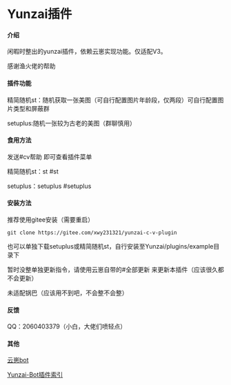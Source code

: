# Yunzai插件

#### 介绍

闲暇时整出的yunzai插件，依赖云崽实现功能。仅适配V3。

感谢渔火佬的帮助

#### 插件功能

精简随机st：随机获取一张美图（可自行配置图片年龄段，仅两段）可自行配置图片类型和屏蔽群

setuplus:随机一张较为古老的美图（群聊慎用）

#### 食用方法

发送#cv帮助  即可查看插件菜单

精简随机st：st  #st

setuplus：setuplus   #setuplus


#### 安装方法

推荐使用gitee安装（需要重启）

```
git clone https://gitee.com/xwy231321/yunzai-c-v-plugin

```

也可以单独下载setuplus或精简随机st，自行安装至Yunzai/plugins/example目录下

暂时没整单独更新指令，请使用云崽自带的#全部更新 来更新本插件（应该很久都不会更新）

未适配锅巴（应该用不到吧，不会整不会整）

#### 反馈

QQ：2060403379（小白，大佬们喷轻点）

#### 其他

[云崽bot](https://gitee.com/Le-niao/Yunzai-Bot)

[Yunzai-Bot插件索引](https://gitee.com/Hikari666/Yunzai-Bot-plugins-index)